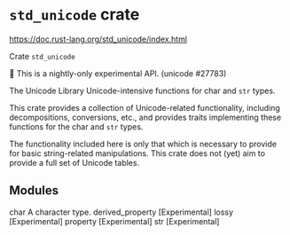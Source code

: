 # `std_unicode` crate
https://doc.rust-lang.org/std_unicode/index.html

Crate `std_unicode`

🔬 This is a nightly-only experimental API. (unicode #27783)

The Unicode Library
Unicode-intensive functions for char and `str` types.

This crate provides a collection of Unicode-related functionality, including 
decompositions, conversions, etc., and provides traits implementing these 
functions for the char and `str` types.

The functionality included here is only that which is necessary to provide for 
basic string-related manipulations. This crate does not (yet) aim to provide a 
full set of Unicode tables.


## Modules

char              A character type.
derived_property  [Experimental]
lossy             [Experimental]
property          [Experimental]
str               [Experimental]

